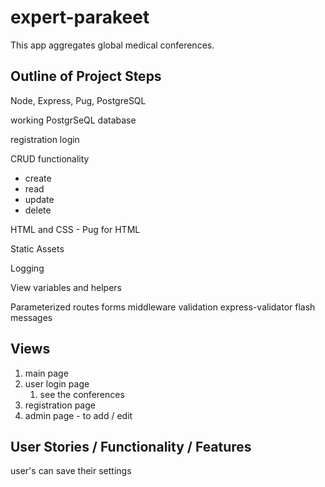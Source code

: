 # expert-parakeet

This app aggregates global medical conferences.

## Outline of Project Steps

Node, Express, Pug, PostgreSQL

working PostgrSeQL database

registration
login

CRUD functionality

- create
- read
- update
- delete

HTML and CSS - Pug for HTML

Static Assets

Logging

View variables and helpers

Parameterized routes
forms
middleware
validation
express-validator
flash messages

## Views

1. main page
2. user login page
   1. see the conferences
3. registration page
4. admin page - to add / edit

## User Stories / Functionality / Features

user's can save their settings